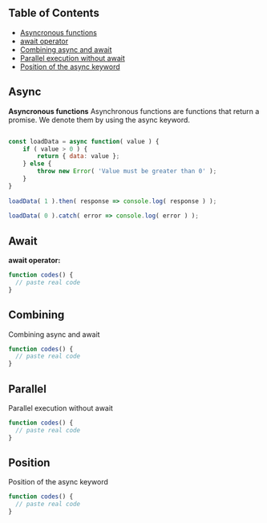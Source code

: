 ## Table of Contents

- [Asyncronous functions](#async)
- [await operator](#await)
- [Combining async and await](#combining)
- [Parallel execution without await](#parallel)
- [Position of the async keyword](#position)

## Async

**Asyncronous functions**
Asynchronous functions are functions that return a promise. We denote them by using the async keyword.

```javascript

const loadData = async function( value ) {
    if ( value > 0 ) {
        return { data: value };
    } else {
        throw new Error( 'Value must be greater than 0' );
    }
}
 
loadData( 1 ).then( response => console.log( response ) );
 
loadData( 0 ).catch( error => console.log( error ) );
```

## Await

**await operator:**
```js
function codes() {
  // paste real code
}
```

## Combining

Combining async and await

```js
function codes() {
  // paste real code
}
```

## Parallel

Parallel execution without await

```js
function codes() {
  // paste real code
}
```

## Position

Position of the async keyword

```js
function codes() {
  // paste real code
}
```
